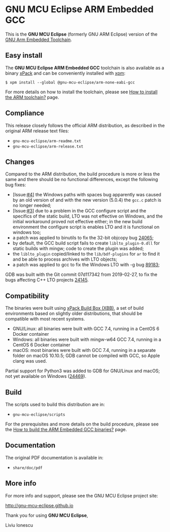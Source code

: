 # GNU MCU Eclipse ARM Embedded GCC

This is the **GNU MCU Eclipse** (formerly GNU ARM Eclipse) version of the 
[GNU Arm Embedded Toolchain](https://developer.arm.com/open-source/gnu-toolchain/gnu-rm).

## Easy install

The **GNU MCU Eclipse ARM Embedded GCC** toolchain is also available as a 
binary [xPack](https://www.npmjs.com/package/@gnu-mcu-eclipse/arm-none-eabi-gcc) 
and can be conveniently installed with [xpm](https://www.npmjs.com/package/xpm):

```console
$ xpm install --global @gnu-mcu-eclipse/arm-none-eabi-gcc
```

For more details on how to install the toolchain, please see 
[How to install the ARM toolchain?](http://gnu-mcu-eclipse.github.io/toolchain/arm/install/) page.

## Compliance

This release closely follows the official ARM distribution, as described 
in the original ARM release text files:

- `gnu-mcu-eclipse/arm-readme.txt`
- `gnu-mcu-eclipse/arm-release.txt`

## Changes

Compared to the ARM distribution, the build procedure is more or less the 
same and there should be no functional differences, except the following 
bug fixes:

- [Issue:[#4](https://github.com/gnu-mcu-eclipse/arm-none-eabi-gcc-build/issues/3)]
  the Windows paths with spaces bug apparently was caused by an old version of 
  and with the new version (5.0.4) the `gcc.c` patch is no longer needed;
- [Issue:[#3](https://github.com/gnu-mcu-eclipse/arm-none-eabi-gcc-build/issues/3)]
  due to a problem in the GCC configure script and the specifics of the static
  build, LTO was not effective on Windows, and the initial workaround proved 
  not effective either; in the new build environment the configure script is
  enables LTO and it is functional on windows too;
- a patch was applied to binutils to fix the 32-bit objcopy bug 
  [24065](https://sourceware.org/bugzilla/show_bug.cgi?id=24065);
- by default, the GCC build script fails to create `liblto_plugin-0.dll`
  for static builds with mingw; code to create the plugin was added;
- the `liblto_plugin` copied/linked to the `lib/bdf-plugins` for `ar`
  to find it and be able to process archives with LTO objects;
- a patch was applied to gcc to fix the Windows LTO with -g bug
  [89183](https://gcc.gnu.org/bugzilla/show_bug.cgi?id=89183);

GDB was built with the Git commit 07d117342 from 2019-02-27, to fix
the bugs affecting C++ LTO projects
[24145](https://sourceware.org/bugzilla/show_bug.cgi?id=24145).

## Compatibility

The binaries were built using 
[xPack Build Box (XBB)](https://github.com/xpack/xpack-build-box), a set 
of build environments based on slightly older distributions, that should be 
compatible with most recent systems.

- GNU/Linux: all binaries were built with GCC 7.4, running in a CentOS 6 
  Docker container
- Windows: all binaries were built with mingw-w64 GCC 7.4, running in a 
  CentOS 6 Docker container 
- macOS: most binaries were built with GCC 7.4, running in a separate  
  folder on macOS 10.10.5; GDB cannot be compiled with GCC, so Apple 
  clang was used.

Partial support for Python3 was added to GDB for GNU/Linux and macOS; 
not yet available on Windows ([24469](https://sourceware.org/bugzilla/show_bug.cgi?id=24469)).

## Build

The scripts used to build this distribution are in:

- `gnu-mcu-eclipse/scripts`

For the prerequisites and more details on the build procedure, please see the 
[How to build the ARM Embedded GCC binaries?](http://gnu-mcu-eclipse.github.io/toolchain/arm/build-procedure/) page. 

## Documentation

The original PDF documentation is available in:

- `share/doc/pdf`

## More info

For more info and support, please see the GNU MCU Eclipse project site:

http://gnu-mcu-eclipse.github.io


Thank you for using **GNU MCU Eclipse**,

Liviu Ionescu



